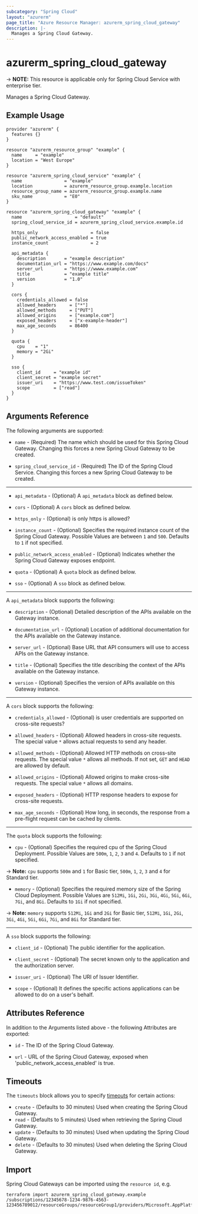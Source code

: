 ```yaml
---
subcategory: "Spring Cloud"
layout: "azurerm"
page_title: "Azure Resource Manager: azurerm_spring_cloud_gateway"
description: |-
  Manages a Spring Cloud Gateway.
---
```


# azurerm_spring_cloud_gateway

-> **NOTE:** This resource is applicable only for Spring Cloud Service with enterprise tier.

Manages a Spring Cloud Gateway.

## Example Usage

```hcl
provider "azurerm" {
  features {}
}

resource "azurerm_resource_group" "example" {
  name     = "example"
  location = "West Europe"
}

resource "azurerm_spring_cloud_service" "example" {
  name                = "example"
  location            = azurerm_resource_group.example.location
  resource_group_name = azurerm_resource_group.example.name
  sku_name            = "E0"
}

resource "azurerm_spring_cloud_gateway" "example" {
  name                    = "default"
  spring_cloud_service_id = azurerm_spring_cloud_service.example.id

  https_only                    = false
  public_network_access_enabled = true
  instance_count                = 2

  api_metadata {
    description       = "example description"
    documentation_url = "https://www.example.com/docs"
    server_url        = "https://wwww.example.com"
    title             = "example title"
    version           = "1.0"
  }

  cors {
    credentials_allowed = false
    allowed_headers     = ["*"]
    allowed_methods     = ["PUT"]
    allowed_origins     = ["example.com"]
    exposed_headers     = ["x-example-header"]
    max_age_seconds     = 86400
  }

  quota {
    cpu    = "1"
    memory = "2Gi"
  }

  sso {
    client_id     = "example id"
    client_secret = "example secret"
    issuer_uri    = "https://www.test.com/issueToken"
    scope         = ["read"]
  }
}
```

## Arguments Reference

The following arguments are supported:

* `name` - (Required) The name which should be used for this Spring Cloud Gateway. Changing this forces a new Spring Cloud Gateway to be created.

* `spring_cloud_service_id` - (Required) The ID of the Spring Cloud Service. Changing this forces a new Spring Cloud Gateway to be created.

---

* `api_metadata` - (Optional) A `api_metadata` block as defined below.

* `cors` - (Optional) A `cors` block as defined below.

* `https_only` - (Optional) is only https is allowed?

* `instance_count` - (Optional) Specifies the required instance count of the Spring Cloud Gateway. Possible Values are between `1` and `500`. Defaults to `1` if not specified.

* `public_network_access_enabled` - (Optional) Indicates whether the Spring Cloud Gateway exposes endpoint.

* `quota` - (Optional) A `quota` block as defined below.

* `sso` - (Optional) A `sso` block as defined below.

---

A `api_metadata` block supports the following:

* `description` - (Optional) Detailed description of the APIs available on the Gateway instance.

* `documentation_url` - (Optional) Location of additional documentation for the APIs available on the Gateway instance.

* `server_url` - (Optional) Base URL that API consumers will use to access APIs on the Gateway instance.

* `title` - (Optional) Specifies the title describing the context of the APIs available on the Gateway instance.

* `version` - (Optional) Specifies the version of APIs available on this Gateway instance.

---

A `cors` block supports the following:

* `credentials_allowed` - (Optional) is user credentials are supported on cross-site requests?

* `allowed_headers` - (Optional) Allowed headers in cross-site requests. The special value `*` allows actual requests to send any header.

* `allowed_methods` - (Optional) Allowed HTTP methods on cross-site requests. The special value `*` allows all methods. If not set, `GET` and `HEAD` are allowed by default.

* `allowed_origins` - (Optional) Allowed origins to make cross-site requests. The special value `*` allows all domains.

* `exposed_headers` - (Optional) HTTP response headers to expose for cross-site requests.

* `max_age_seconds` - (Optional) How long, in seconds, the response from a pre-flight request can be cached by clients.

---

The `quota` block supports the following:

* `cpu` - (Optional) Specifies the required cpu of the Spring Cloud Deployment. Possible Values are `500m`, `1`, `2`, `3` and `4`. Defaults to `1` if not specified.

-> **Note:** `cpu` supports `500m` and `1` for Basic tier, `500m`, `1`, `2`, `3` and `4` for Standard tier.

* `memory` - (Optional) Specifies the required memory size of the Spring Cloud Deployment. Possible Values are `512Mi`, `1Gi`, `2Gi`, `3Gi`, `4Gi`, `5Gi`, `6Gi`, `7Gi`, and `8Gi`. Defaults to `1Gi` if not specified.

-> **Note:** `memory` supports `512Mi`, `1Gi` and `2Gi` for Basic tier, `512Mi`, `1Gi`, `2Gi`, `3Gi`, `4Gi`, `5Gi`, `6Gi`, `7Gi`, and `8Gi` for Standard tier.

---

A `sso` block supports the following:

* `client_id` - (Optional) The public identifier for the application.

* `client_secret` - (Optional) The secret known only to the application and the authorization server.

* `issuer_uri` - (Optional) The URI of Issuer Identifier.

* `scope` - (Optional) It defines the specific actions applications can be allowed to do on a user's behalf.

## Attributes Reference

In addition to the Arguments listed above - the following Attributes are exported: 

* `id` - The ID of the Spring Cloud Gateway.

* `url` - URL of the Spring Cloud Gateway, exposed when 'public_network_access_enabled' is true.

## Timeouts

The `timeouts` block allows you to specify [timeouts](https://www.terraform.io/language/resources/syntax#operation-timeouts) for certain actions:

* `create` - (Defaults to 30 minutes) Used when creating the Spring Cloud Gateway.
* `read` - (Defaults to 5 minutes) Used when retrieving the Spring Cloud Gateway.
* `update` - (Defaults to 30 minutes) Used when updating the Spring Cloud Gateway.
* `delete` - (Defaults to 30 minutes) Used when deleting the Spring Cloud Gateway.

## Import

Spring Cloud Gateways can be imported using the `resource id`, e.g.

```shell
terraform import azurerm_spring_cloud_gateway.example /subscriptions/12345678-1234-9876-4563-123456789012/resourceGroups/resourceGroup1/providers/Microsoft.AppPlatform/Spring/service1/gateways/gateway1
```
